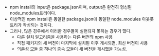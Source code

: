 - npm install의 input은 package.json이며, output은 완전히 형성된 node_modules트리이다.
- 이상적인 npm install은 동일한 package.json에 동일한 node_modules 아웃풋 트리가 작성되는 것이다.
- 그러나, 많은 경우에서 이러한 경우들이 실현되지 못하는 경우가 많다.
    - 다른 설치 알고리즘을 사용하는 다른 버전의 npm 사용
    - 직접 패키지의 새 버전이 마지막에 설치된 이후 게시되면, 최신 버전이 사용
    - 의존성 모둘 중 하나의 종속 모듈이 새 버전을 게시했을 가능성.